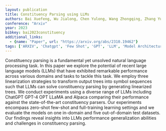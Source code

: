 ```yaml
---
layout: publication
title: Constituency Parsing using LLMs
authors: Bai Xuefeng, Wu Jialong, Chen Yulong, Wang Zhongqing, Zhang Yue
conference: "Arxiv"
year: 2023
bibkey: bai2023constituency
additional_links:
  - {name: "Paper", url: "https://arxiv.org/abs/2310.19462"}
tags: ['ARXIV', 'Chatgpt', 'Few Shot', 'GPT', 'LLM', 'Model Architecture']
---
```

Constituency parsing is a fundamental yet unsolved natural language processing task. In this paper we explore the potential of recent large language models (LLMs) that have exhibited remarkable performance across various domains and tasks to tackle this task. We employ three linearization strategies to transform output trees into symbol sequences such that LLMs can solve constituency parsing by generating linearized trees. We conduct experiments using a diverse range of LLMs including ChatGPT GPT-4 OPT LLaMA and Alpaca comparing their performance against the state-of-the-art constituency parsers. Our experiments encompass zero-shot few-shot and full-training learning settings and we evaluate the models on one in-domain and five out-of-domain test datasets. Our findings reveal insights into LLMs performance generalization abilities and challenges in constituency parsing.
